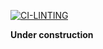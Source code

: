 [![CI-LINTING](https://github.com/ddalu5/quadriga/actions/workflows/linting.yml/badge.svg)](https://github.com/ddalu5/quadriga/actions/workflows/linting.yml)

**Under construction**
